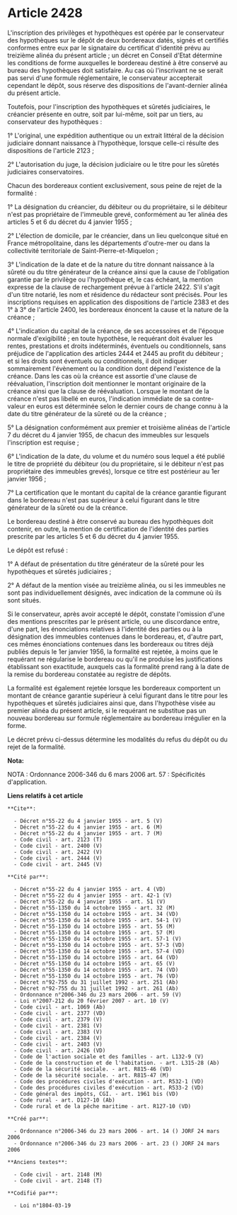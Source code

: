 # Article 2428

L'inscription des privilèges et hypothèques est opérée par le conservateur des hypothèques sur le dépôt de deux bordereaux
datés, signés et certifiés conformes entre eux par le signataire du certificat d'identité prévu au treizième alinéa du
présent article ; un décret en Conseil d'Etat détermine les conditions de forme auxquelles le bordereau destiné à être
conservé au bureau des hypothèques doit satisfaire. Au cas où l'inscrivant ne se serait pas servi d'une formule
réglementaire, le conservateur accepterait cependant le dépôt, sous réserve des dispositions de l'avant-dernier alinéa du
présent article.

Toutefois, pour l'inscription des hypothèques et sûretés judiciaires, le créancier présente en outre, soit par lui-même, soit
par un tiers, au conservateur des hypothèques :

1° L'original, une expédition authentique ou un extrait littéral de la décision judiciaire donnant naissance à l'hypothèque,
lorsque celle-ci résulte des dispositions de l'article 2123 ;

2° L'autorisation du juge, la décision judiciaire ou le titre pour les sûretés judiciaires conservatoires.

Chacun des bordereaux contient exclusivement, sous peine de rejet de la formalité :

1° La désignation du créancier, du débiteur ou du propriétaire, si le débiteur n'est pas propriétaire de l'immeuble grevé,
conformément au 1er alinéa des articles 5 et 6 du décret du 4 janvier 1955 ;

2° L'élection de domicile, par le créancier, dans un lieu quelconque situé en France métropolitaine, dans les départements
d'outre-mer ou dans la collectivité territoriale de Saint-Pierre-et-Miquelon ;

3° L'indication de la date et de la nature du titre donnant naissance à la sûreté ou du titre générateur de la créance ainsi
que la cause de l'obligation garantie par le privilège ou l'hypothèque et, le cas échéant, la mention expresse de la clause
de rechargement prévue à l'article 2422. S'il s'agit d'un titre notarié, les nom et résidence du rédacteur sont précisés.
Pour les inscriptions requises en application des dispositions de l'article 2383 et des 1° à 3° de l'article 2400, les
bordereaux énoncent la cause et la nature de la créance ;

4° L'indication du capital de la créance, de ses accessoires et de l'époque normale d'exigibilité ; en toute hypothèse, le
requérant doit évaluer les rentes, prestations et droits indéterminés, éventuels ou conditionnels, sans préjudice de
l'application des articles 2444 et 2445 au profit du débiteur ; et si les droits sont éventuels ou conditionnels, il doit
indiquer sommairement l'évènement ou la condition dont dépend l'existence de la créance. Dans les cas où la créance est
assortie d'une clause de réévaluation, l'inscription doit mentionner le montant originaire de la créance ainsi que la clause
de réévaluation. Lorsque le montant de la créance n'est pas libellé en euros, l'indication immédiate de sa contre-valeur en
euros est déterminée selon le dernier cours de change connu à la date du titre générateur de la sûreté ou de la créance ;

5° La désignation conformément aux premier et troisième alinéas de l'article 7 du décret du 4 janvier 1955, de chacun des
immeubles sur lesquels l'inscription est requise ;

6° L'indication de la date, du volume et du numéro sous lequel a été publié le titre de propriété du débiteur (ou du
propriétaire, si le débiteur n'est pas propriétaire des immeubles grevés), lorsque ce titre est postérieur au 1er janvier
1956 ;

7° La certification que le montant du capital de la créance garantie figurant dans le bordereau n'est pas supérieur à celui
figurant dans le titre générateur de la sûreté ou de la créance.

Le bordereau destiné à être conservé au bureau des hypothèques doit contenir, en outre, la mention de certification de
l'identité des parties prescrite par les articles 5 et 6 du décret du 4 janvier 1955.

Le dépôt est refusé :

1° A défaut de présentation du titre générateur de la sûreté pour les hypothèques et sûretés judiciaires ;

2° A défaut de la mention visée au treizième alinéa, ou si les immeubles ne sont pas individuellement désignés, avec
indication de la commune où ils sont situés.

Si le conservateur, après avoir accepté le dépôt, constate l'omission d'une des mentions prescrites par le présent article,
ou une discordance entre, d'une part, les énonciations relatives à l'identité des parties ou à la désignation des immeubles
contenues dans le bordereau, et, d'autre part, ces mêmes énonciations contenues dans les bordereaux ou titres déjà publiés
depuis le 1er janvier 1956, la formalité est rejetée, à moins que le requérant ne régularise le bordereau ou qu'il ne
produise les justifications établissant son exactitude, auxquels cas la formalité prend rang à la date de la remise du
bordereau constatée au registre de dépôts.

La formalité est également rejetée lorsque les bordereaux comportent un montant de créance garantie supérieur à celui
figurant dans le titre pour les hypothèques et sûretés judiciaires ainsi que, dans l'hypothèse visée au premier alinéa du
présent article, si le requérant ne substitue pas un nouveau bordereau sur formule réglementaire au bordereau irrégulier en
la forme.

Le décret prévu ci-dessus détermine les modalités du refus du dépôt ou du rejet de la formalité.

**Nota:**

NOTA : Ordonnance 2006-346 du 6 mars 2006 art. 57 : Spécificités d'application.

**Liens relatifs à cet article**

	**Cite**:

	  - Décret n°55-22 du 4 janvier 1955 - art. 5 (V)
	  - Décret n°55-22 du 4 janvier 1955 - art. 6 (M)
	  - Décret n°55-22 du 4 janvier 1955 - art. 7 (M)
	  - Code civil - art. 2123 (T)
	  - Code civil - art. 2400 (V)
	  - Code civil - art. 2422 (V)
	  - Code civil - art. 2444 (V)
	  - Code civil - art. 2445 (V)

	**Cité par**:

	  - Décret n°55-22 du 4 janvier 1955 - art. 4 (VD)
	  - Décret n°55-22 du 4 janvier 1955 - art. 42-1 (V)
	  - Décret n°55-22 du 4 janvier 1955 - art. 51 (V)
	  - Décret n°55-1350 du 14 octobre 1955 - art. 32 (M)
	  - Décret n°55-1350 du 14 octobre 1955 - art. 34 (VD)
	  - Décret n°55-1350 du 14 octobre 1955 - art. 54-1 (V)
	  - Décret n°55-1350 du 14 octobre 1955 - art. 55 (M)
	  - Décret n°55-1350 du 14 octobre 1955 - art. 57 (M)
	  - Décret n°55-1350 du 14 octobre 1955 - art. 57-1 (V)
	  - Décret n°55-1350 du 14 octobre 1955 - art. 57-3 (VD)
	  - Décret n°55-1350 du 14 octobre 1955 - art. 57-4 (VD)
	  - Décret n°55-1350 du 14 octobre 1955 - art. 64 (VD)
	  - Décret n°55-1350 du 14 octobre 1955 - art. 65 (V)
	  - Décret n°55-1350 du 14 octobre 1955 - art. 74 (VD)
	  - Décret n°55-1350 du 14 octobre 1955 - art. 76 (VD)
	  - Décret n°92-755 du 31 juillet 1992 - art. 251 (Ab)
	  - Décret n°92-755 du 31 juillet 1992 - art. 261 (Ab)
	  - Ordonnance n°2006-346 du 23 mars 2006 - art. 59 (V)
	  - Loi n°2007-212 du 20 février 2007 - art. 10 (V)
	  - Code civil - art. 1069 (Ab)
	  - Code civil - art. 2377 (VD)
	  - Code civil - art. 2379 (V)
	  - Code civil - art. 2381 (V)
	  - Code civil - art. 2383 (V)
	  - Code civil - art. 2384 (V)
	  - Code civil - art. 2403 (V)
	  - Code civil - art. 2426 (VD)
	  - Code de l'action sociale et des familles - art. L132-9 (V)
	  - Code de la construction et de l'habitation. - art. L315-28 (Ab)
	  - Code de la sécurité sociale. - art. R815-46 (VD)
	  - Code de la sécurité sociale. - art. R815-47 (M)
	  - Code des procédures civiles d'exécution - art. R532-1 (VD)
	  - Code des procédures civiles d'exécution - art. R533-2 (VD)
	  - Code général des impôts, CGI. - art. 1961 bis (VD)
	  - Code rural - art. D127-10 (Ab)
	  - Code rural et de la pêche maritime - art. R127-10 (VD)

	**Créé par**:

	  - Ordonnance n°2006-346 du 23 mars 2006 - art. 14 () JORF 24 mars 2006
	  - Ordonnance n°2006-346 du 23 mars 2006 - art. 23 () JORF 24 mars 2006

	**Anciens textes**:

	  - Code civil - art. 2148 (M)
	  - Code civil - art. 2148 (T)

	**Codifié par**:

	  - Loi n°1804-03-19
